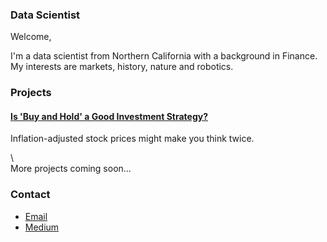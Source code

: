 ### Data Scientist

Welcome,

I'm a data scientist from Northern California with a background in Finance. My interests are markets, history, nature and robotics.

### Projects

#### [Is 'Buy and Hold' a Good Investment Strategy?](project1)
Inflation-adjusted stock prices might make you think twice.

\\\
More projects coming soon...


### Contact
- [Email](mailto:carteri246gmail.com)
- [Medium](https://medium.com/@daniel_carter)
